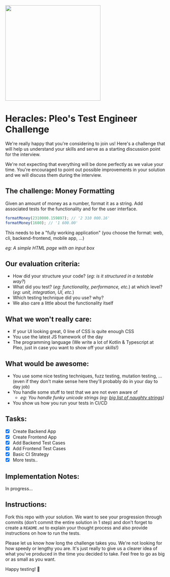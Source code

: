 <img src="https://upload.wikimedia.org/wikipedia/commons/4/48/Twelve_Labours_Altemps_Inv8642.jpg" height="300px"/>

# Heracles: Pleo's Test Engineer Challenge

We're really happy that you're considering to join us! Here's a challenge that will help us understand your skills and serve as a starting discussion point for the interview.

We're not expecting that everything will be done perfectly as we value your time. You're encouraged to point out possible improvements in your solution and we will discuss them during the interview.

## The challenge: Money Formatting

Given an amount of money as a number, format it as a string. Add associated tests for the functionality and for the user interface. 

```js
formatMoney(2310000.159897); // '2 310 000.16'
formatMoney(1600); // '1 600.00'
```

This needs to be a "fully working application" (you choose the format: web, cli, backend-frontend, mobile app, ...)

*eg: A simple HTML page with an input box*

## Our evaluation criteria:

- How did your structure your code? (*eg: is it structured in a testable way?*)
- What did you test? (*eg: functionality, performance, etc.*) at which level? (*eg: unit, integration, UI, etc.*)
- Which testing technique did you use? why?
- We also care a little about the functionality itself

## What we won't really care: 

- If your UI looking great, 0 line of CSS is quite enough CSS
- You use the latest JS framework of the day
- The programming language (We write a lot of Kotlin & Typescript at Pleo, just in case you want to show off your skills!)

## What would be awesome:

- You use some nice testing techniques, fuzz testing, mutation testing, ... (even if they don't make sense here they'll probably do in your day to day job)
- You handle some stuff to test that we are not even aware of 
  - *eg: You handle funky unicode strings (eg: [big list of naughty strings](https://github.com/minimaxir/big-list-of-naughty-strings))*
- You show us how you run your tests in CI/CD
  
## Tasks:

- [X] Create Backend App
- [X] Create Frontend App
- [X] Add Backend Test Cases
- [X] Add Frontend Test Cases
- [X] Basic CI Strategy
- [X] More tests..

## Implementation Notes:
In progress...

## Instructions:

Fork this repo with your solution. We want to see your progression through commits (don’t commit the entire solution in 1 step) and don't forget to create a `README.md` to explain your thought process and also provide instructions on how to run the tests.

Please let us know how long the challenge takes you. We're not looking for how speedy or lengthy you are. It's just really to give us a clearer idea of what you've produced in the time you decided to take. Feel free to go as big or as small as you want.

Happy testing! 🚀
